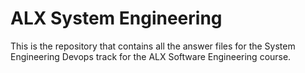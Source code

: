 # ALX System Engineering
This is the repository that contains all the answer files for the System Engineering Devops track for the ALX Software Engineering course.


